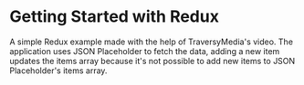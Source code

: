 # Getting Started with Redux

A simple Redux example made with the help of TraversyMedia's video.
The application uses JSON Placeholder to fetch the data, adding a new item updates the items array because it's not possible to add new items to JSON Placeholder's items array.
